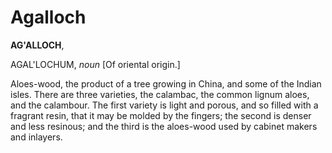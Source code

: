 # Agalloch

**AG'ALLOCH**,

AGAL'LOCHUM, _noun_ \[Of oriental origin.\]

Aloes-wood, the product of a tree growing in China, and some of the Indian isles. There are three varieties, the calambac, the common lignum aloes, and the calambour. The first variety is light and porous, and so filled with a fragrant resin, that it may be molded by the fingers; the second is denser and less resinous; and the third is the aloes-wood used by cabinet makers and inlayers.